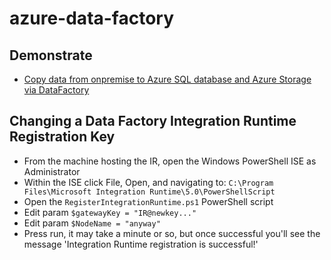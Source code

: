 # azure-data-factory

## Demonstrate
- [Copy data from onpremise to Azure SQL database and Azure Storage via DataFactory](./copydata_from_onpremise/README.md)

## Changing a Data Factory Integration Runtime Registration Key
- From the machine hosting the IR, open the Windows PowerShell ISE as Administrator
- Within the ISE click File, Open, and navigating to: `C:\Program Files\Microsoft Integration Runtime\5.0\PowerShellScript`
- Open the `RegisterIntegrationRuntime.ps1` PowerShell script
- Edit param `$gatewayKey = "IR@newkey..."`
- Edit param `$NodeName = "anyway"`
- Press run, it may take a minute or so, but once successful you'll see the message 'Integration Runtime registration is successful!'
